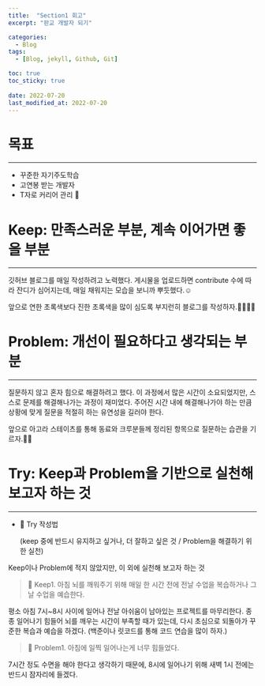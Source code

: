 ```yaml
---
title:  "Section1 회고"
excerpt: "판교 개발자 되기"

categories:
  - Blog
tags:
  - [Blog, jekyll, Github, Git]

toc: true
toc_sticky: true
 
date: 2022-07-20
last_modified_at: 2022-07-20
---
```


# 목표

---

- 꾸준한 자기주도학습
- 고연봉 받는 개발자
- T자로 커리어 관리 **🚀**

#

# **Keep: 만족스러운 부분, 계속 이어가면 좋을 부분**

---

깃허브 블로그를 매일 작성하려고 노력했다. 게시물을 업로드하면 contribute 수에 따라 잔디가 심어지는데, 매일 채워지는 모습을 보니까 뿌듯했다.☺️

앞으로 연한 초록색보다 진한 초록색을 많이 심도록 부지런히 블로그를 작성하자.😬😬😬😬

#

# **Problem: 개선이 필요하다고 생각되는 부분**

---

질문하지 않고 혼자 힘으로 해결하려고 했다. 이 과정에서 많은 시간이 소요되었지만, 스스로 문제를 해결해나가는 과정이 재미었다. 주어진 시간 내에 해결해나가야 하는 만큼 상황에 맞게 질문을 적절히 하는 유연성을 길러야 한다. 

앞으로 아고라 스테이츠를 통해 동료와 크루분들께 정리된 항목으로 질문하는 습관을 기르자.😬😬

#

# **Try: Keep과 Problem을 기반으로 실천해 보고자 하는 것**

---

- 📌 Try 작성법
    
    (keep 중에 반드시 유지하고 싶거나, 더 잘하고 싶은 것 / Problem을 해결하기 위한 실천)
    

Keep이나 Problem에 적지 않았지만, 이 외에 실천해 보고자 하는 것

> 🧐 Keep1. 아침 뇌를 깨워주기 위해 매일 한 시간 전에 전날 수업을 복습하거나 그날 수업을 예습한다.
> 

평소 아침 7시~8시 사이에 일어나 전날 아쉬움이 남아있는 프로젝트를 마무리한다. 종종 일어나기 힘들어 뇌를 깨우는 시간이 부족할 때가 있는데, 다시 초심으로 되돌아가 꾸준한 복습과 예습을 하겠다. (백준이나 릿코드를 통해 코드 연습을 많이 하자.)

> 🧐 Problem1. 아침에 일찍 일어나는게 너무 힘들었다.
> 

7시간 정도 수면을 해야 한다고 생각하기 때문에, 8시에 일어나기 위해 새벽 1시 전에는 반드시 잠자리에 들겠다.
